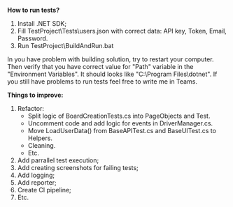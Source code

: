 **How to run tests?**

1. Install .NET SDK;
2. Fill TestProject\Tests\users.json with correct data: API key, Token, Email, Password.
3. Run TestProject\BuildAndRun.bat

In you have problem with building solution, try to restart your computer.
Then verify that you have correct value for "Path" variable in the "Environment Variables". It should looks like "C:\Program Files\dotnet\".
If you still have problems to run tests feel free to write me in Teams.

**Things to improve:**

1. Refactor:
  	* Split logic of BoardCreationTests.cs into PageObjects and Test.
  	* Uncomment code and add logic for events in DriverManager.cs.
  	* Move LoadUserData() from BaseAPITest.cs and BaseUITest.cs to Helpers.
  	* Cleaning.
  	* Etc.
2. Add parrallel test execution;
3. Add creating screenshots for failing tests;
4. Add logging;
5. Add reporter;
6. Create CI pipeline;
7. Etc.
